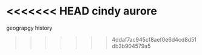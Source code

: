 <<<<<<< HEAD
cindy
aurore
=======
geograpgy
history

>>>>>>> 4ddaf7ac945cf8aef0e6d4cd8d51db3b904579a5

